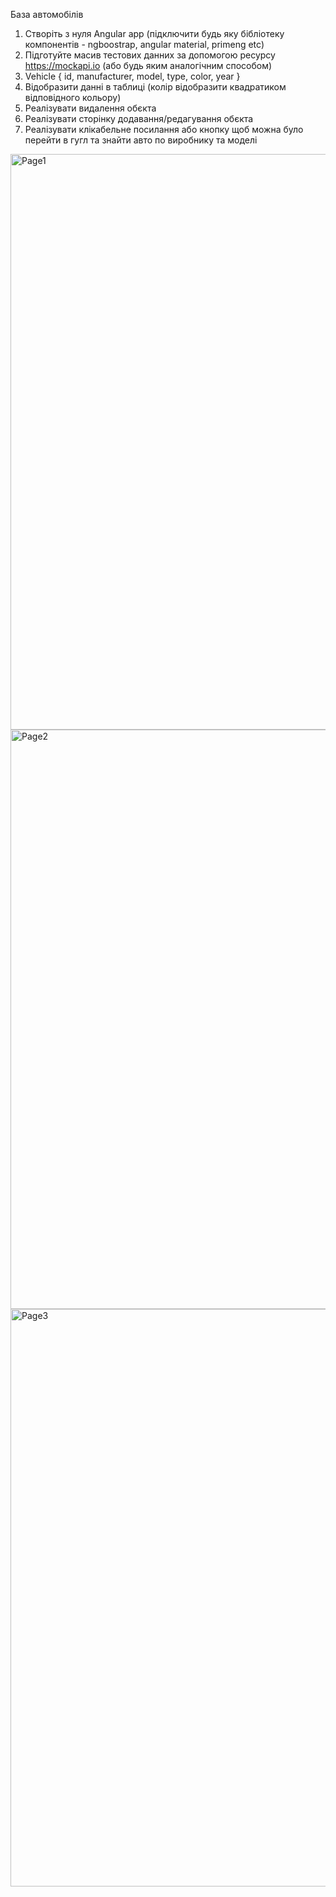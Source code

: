 База автомобілів

1. Створіть з нуля Angular app (підключити будь яку бібліотеку компонентів - ngboostrap, angular material, primeng etc)
2. Підготуйте масив тестових данних за допомогою ресурсу https://mockapi.io (або будь яким аналогічним способом)
3. Vehicle { id, manufacturer, model, type, color, year }
4. Відобразити данні в таблиці (колір відобразити квадратиком відповідного кольору)
5. Реалізувати видалення обєкта
6. Реалізувати сторінку додавання/редагування обєкта
7. Реалізувати клікабельне посилання або кнопку щоб можна було перейти в гугл та знайти авто по виробнику та моделі

<img width="921" alt="Page1" src="https://user-images.githubusercontent.com/90526809/232233655-30e89372-1083-4dc3-a564-e40c62e32a6f.PNG">
<img width="927" alt="Page2" src="https://user-images.githubusercontent.com/90526809/232233656-55db72cf-dcba-40e5-bfa8-29287aab83c0.PNG">
<img width="924" alt="Page3" src="https://user-images.githubusercontent.com/90526809/232233657-03a594a4-4835-4844-9669-323ffaa8d55b.PNG">

